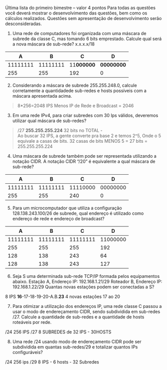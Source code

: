 Última lista do primeiro bimestre – valor 4 pontos
Para todas as questões você deverá mostrar o desenvolvimento das questões, bem como os cálculos realizados. Questões sem apresentação de desenvolvimento serão desconsideradas.

1) Uma rede de computadores foi organizada com uma máscara de subrede da classe C, mas tomando 6 bits emprestado. Calcule qual será a nova máscara de sub-rede?
x.x.x.x/18

|A|B|C|D|
|-|-|-|-|
|11111111|11111111|11**000000**|**00000000**|
|255|255|192|0|

2) Considerando a máscara de subrede 255.255.248.0, calcule corretamente a quantidadede sub-redes e hosts possíveis com a máscara apresentada acima.


>8*256=2048 IPS 
>Menos IP de Rede e Broadcast = 2046

3) Em uma rede IPv4, para criar subredes com 30 Ips válidos, deveremos utilizar qual máscara de sub-redes?
>/27
>__255.255.255.224__
32 bits no TOTAL -  
Ao buscar 32 IPS, a gente converte pra base 2 e temos 2^5, Onde o 5 equivale a casas de bits. 32 casas de bits MENOS 5 = 27 bits = 255.255.255.224
4) Uma máscara de subrede também pode ser representada utilizando a notação CIDR. A notação CIDR “/20” é equivalente a qual máscara de sub-rede?

|A|B|C|D|
|-|-|-|-|
|11111111|11111111|11110000|00000000|
|255|255|240|0|

5) Para um microcomputador que utiliza a configuração 128.138.243.100/26 de subrede, qual endereço é utilizado como endereço de rede e endereço de broadcast?

|A|B|C|D|
|-|-|-|-|
|11111111|11111111|11111111|11000000|
|255|255|255|192|
|128|138|243|64|
|128|138|243|127|


6) Seja S uma determinada sub-rede TCP/IP formada pelos equipamentos abaixo.
Estação A, Endereço IP: 192.168.1.21/29
Roteador B, Endereço IP: 192.168.1.22/29
Quantas novas estações podem ser conectadas a S?

8 IPS
**16**-17-18-19-20-A.B.**23**
4 novas estações 17 ao 20

7) Para otimizar a utilização dos endereços IP, uma rede classe C passou a usar o modo de endereçamento CIDR, sendo subdividida em sub-redes /27. Calcule a quantidade de sub-redes e a quantidade de hosts roteáveis por rede.

/24 256 IPS
/27 8 SUBREDES de 32 IPS - 30HOSTS


8) Uma rede /24 usando modo de endereçamento CIDR pode ser subdividida em quantas sub-redes/29 e totalizar quantos IPs configuráveis?

/24 256 ips
/29 8 IPS - 6 hosts - 32 Subredes
